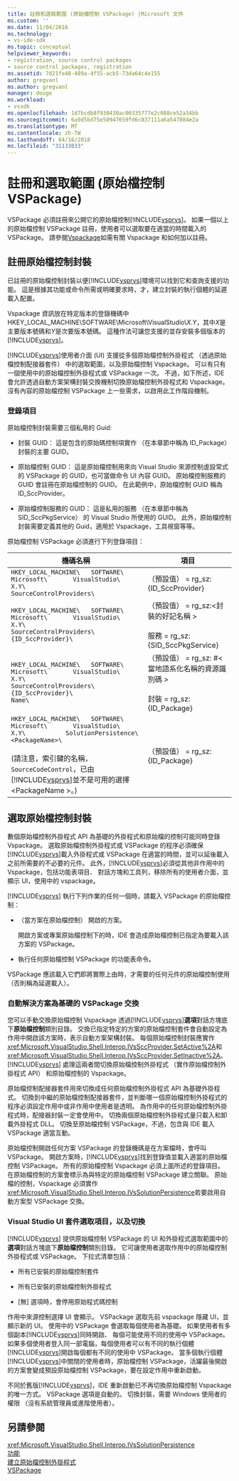 ```yaml
---
title: 註冊和選取範圍 (原始檔控制 VSPackage) |Microsoft 文件
ms.custom: ''
ms.date: 11/04/2016
ms.technology:
- vs-ide-sdk
ms.topic: conceptual
helpviewer_keywords:
- registration, source control packages
- source control packages, registration
ms.assetid: 7d21fe48-489a-4f55-acb5-73da64c4e155
author: gregvanl
ms.author: gregvanl
manager: douge
ms.workload:
- vssdk
ms.openlocfilehash: 1d7bcdb8f930430ac00335777e2c088ce52a34bb
ms.sourcegitcommit: 6a9d5bd75e50947659fd6c837111a6a547884e2a
ms.translationtype: MT
ms.contentlocale: zh-TW
ms.lasthandoff: 04/16/2018
ms.locfileid: "31133033"
---
```

# <a name="registration-and-selection-source-control-vspackage"></a>註冊和選取範圍 (原始檔控制 VSPackage)
VSPackage 必須註冊來公開它的原始檔控制[!INCLUDE[vsprvs](../../code-quality/includes/vsprvs_md.md)]。 如果一個以上的原始檔控制 VSPackage 註冊，使用者可以選取要在適當的時間載入的 VSPackage。 請參閱[Vspackage](../../extensibility/internals/vspackages.md)如需有關 Vspackage 和如何加以註冊。  
  
## <a name="registering-a-source-control-package"></a>註冊原始檔控制封裝  
 已註冊的原始檔控制封裝以便[!INCLUDE[vsprvs](../../code-quality/includes/vsprvs_md.md)]環境可以找到它和查詢支援的功能。 這是根據其功能或命令所需或明確要求時，才，建立封裝的執行個體的延遲載入配置。  
  
 Vspackage 資訊放在特定版本的登錄機碼中 HKEY_LOCAL_MACHINE\SOFTWARE\Microsoft\VisualStudio\\*X.Y*，其中*X*是主要版本號碼和*Y*是次要版本號碼。 這種作法可讓您支援的並存安裝多個版本的[!INCLUDE[vsprvs](../../code-quality/includes/vsprvs_md.md)]。  
  
 [!INCLUDE[vsprvs](../../code-quality/includes/vsprvs_md.md)]使用者介面 (UI) 支援從多個原始檔控制外掛程式 （透過原始檔控制配接器套件） 中的選取範圍，以及原始檔控制 Vspackage。 可以有只有一個使用中的原始檔控制外掛程式或 VSPackage 一次。 不過，如下所述，IDE 會允許透過自動方案架構封裝交換機制切換原始檔控制外掛程式和 Vspackage。 沒有內容的原始檔控制 VSPackage 上一些需求，以啟用此工作階段機制。  
  
### <a name="registry-entries"></a>登錄項目  
 原始檔控制封裝需要三個私用的 Guid:  
  
-   封裝 GUID： 這是包含的原始碼控制項實作 （在本章節中稱為 ID_Package） 封裝的主要 GUID。  
  
-   原始檔控制 GUID： 這是原始檔控制用來向 Visual Studio 來源控制虛設常式的 VSPackage 的 GUID，也可當做命令 UI 內容 GUID。 原始檔控制服務的 GUID 會註冊在原始檔控制的 GUID。 在此範例中，原始檔控制 GUID 稱為 ID_SccProvider。  
  
-   原始檔控制服務的 GUID： 這是私用的服務 （在本章節中稱為 SID_SccPkgService） 的 Visual Studio 所使用的 GUID。 此外，原始檔控制封裝需要定義其他的 Guid，適用於 Vspackage，工具視窗等等。  
  
 原始檔控制 VSPackage 必須進行下列登錄項目：  
  
|機碼名稱|項目|  
|--------------|-------------|  
|`HKEY_LOCAL_MACHINE\   SOFTWARE\     Microsoft\       VisualStudio\         X.Y\           SourceControlProviders\`|（預設值） = rg_sz: {ID_SccProvider}|  
|`HKEY_LOCAL_MACHINE\   SOFTWARE\     Microsoft\       VisualStudio\         X.Y\           SourceControlProviders\             {ID_SccProvider}\`|（預設值） = rg_sz:\<封裝的好記名稱 ><br /><br /> 服務 = rg_sz: {SID_SccPkgService}|  
|`HKEY_LOCAL_MACHINE\   SOFTWARE\     Microsoft\       VisualStudio\         X.Y\           SourceControlProviders\             {ID_SccProvider}\               Name\`|（預設值） = rg_sz: #\<當地語系化名稱的資源識別碼 ><br /><br /> 封裝 = rg_sz: {ID_Package}|  
|`HKEY_LOCAL_MACHINE\   SOFTWARE\     Microsoft\       VisualStudio\         X.Y\           SolutionPersistence\             <PackageName>\`<br /><br /> (請注意，索引鍵的名稱， `SourceCodeControl`，已由[!INCLUDE[vsprvs](../../code-quality/includes/vsprvs_md.md)]並不是可用的選擇\<PackageName >。)|（預設值） = rg_sz: {ID_Package}|  
  
## <a name="selecting-a-source-control-package"></a>選取原始檔控制封裝  
 數個原始檔控制外掛程式 API 為基礎的外掛程式和原始檔的控制可能同時登錄 Vspackage。 選取原始檔控制外掛程式或 VSPackage 的程序必須確保[!INCLUDE[vsprvs](../../code-quality/includes/vsprvs_md.md)]載入外掛程式或 VSPackage 在適當的時間，並可以延後載入之前所需要的不必要的元件。 此外，[!INCLUDE[vsprvs](../../code-quality/includes/vsprvs_md.md)]必須從其他非作用中的 Vspackage，包括功能表項目、 對話方塊和工具列，移除所有的使用者介面，並顯示 UI，使用中的 vspackage。  
  
 [!INCLUDE[vsprvs](../../code-quality/includes/vsprvs_md.md)] 執行下列作業的任何一個時，請載入 VSPackage 的原始檔控制：  
  
-   （當方案在原始檔控制） 開啟的方案。  
  
     開啟方案或專案原始檔控制下的時，IDE 會造成原始檔控制已指定為要載入該方案的 VSPackage。  
  
-   執行任何原始檔控制 VSPackage 的功能表命令。  
  
 VSPackage 應該載入它們即將實際上由時，才需要的任何元件的原始檔控制使用 （否則稱為延遲載入）。  
  
### <a name="automatic-solution-based-vspackage-swapping"></a>自動解決方案為基礎的 VSPackage 交換  
 您可以手動交換原始檔控制 Vspackage 透過[!INCLUDE[vsprvs](../../code-quality/includes/vsprvs_md.md)]**選項**對話方塊底下**原始檔控制**類別目錄。 交換已指定特定的方案的原始檔控制套件會自動設定為 作用中開啟該方案時，表示自動方案架構封裝。 每個原始檔控制封裝應實作<xref:Microsoft.VisualStudio.Shell.Interop.IVsSccProvider.SetActive%2A>和<xref:Microsoft.VisualStudio.Shell.Interop.IVsSccProvider.SetInactive%2A>。 [!INCLUDE[vsprvs](../../code-quality/includes/vsprvs_md.md)] 處理這兩者間切換原始檔控制外掛程式 （實作原始檔控制外掛程式 API） 和原始檔控制的 Vspackage。  
  
 原始檔控制配接器套件用來切換成任何原始檔控制外掛程式 API 為基礎外掛程式。 切換到中繼的原始檔控制配接器套件，並判斷哪一個原始檔控制外掛程式的程序必須設定作用中或非作用中使用者是透明。 為作用中的任何原始檔控制外掛程式時，配接器封裝一定會使用中。 切換兩個原始檔控制外掛程式量只載入和卸載外掛程式 DLL。 切換至原始檔控制 VSPackage，不過，包含與 IDE 載入 VSPackage 適當互動。  
  
 原始檔控制開啟任何方案 VSPackage 的登錄機碼是在方案檔時，會呼叫 VSPackage。 開啟方案時，[!INCLUDE[vsprvs](../../code-quality/includes/vsprvs_md.md)]找到登錄值並載入適當的原始檔控制 VSPackage。 所有的原始檔控制 Vspackage 必須上面所述的登錄項目。 在原始檔控制的方案會標示為與特定的原始檔控制 VSPackage 建立關聯。 原始檔的控制，Vspackage 必須實作<xref:Microsoft.VisualStudio.Shell.Interop.IVsSolutionPersistence>若要啟用自動方案型 VSPackage 交換。  
  
### <a name="visual-studio-ui-for-package-selection-and-switching"></a>Visual Studio UI 套件選取項目，以及切換  
 [!INCLUDE[vsprvs](../../code-quality/includes/vsprvs_md.md)] 提供原始檔控制 VSPackage 的 UI 和外掛程式選取範圍中的**選項**對話方塊底下**原始檔控制**類別目錄。 它可讓使用者選取作用中的原始檔控制外掛程式或 VSPackage。 下拉式清單包括：  
  
-   所有已安裝的原始檔控制套件  
  
-   所有已安裝的原始檔控制外掛程式  
  
-   [無] 選項時，會停用原始程式碼控制  
  
 作用中來源控制選擇 UI 會顯示。 VSPackage 選取先前 vspackage 隱藏 UI，並顯示新的 UI。 使用中的 VSPackage 會選取每個使用者為基礎。 如果使用者有多個副本[!INCLUDE[vsprvs](../../code-quality/includes/vsprvs_md.md)]同時開啟、 每個可能使用不同的使用中 VSPackage。 如果多個使用者登入同一部電腦，每個使用者可以有不同的執行個體[!INCLUDE[vsprvs](../../code-quality/includes/vsprvs_md.md)]開啟每個都有不同的使用中 VSPackage。 當多個執行個體[!INCLUDE[vsprvs](../../code-quality/includes/vsprvs_md.md)]中關閉的使用者時，原始檔控制 VSPackage，活躍最後開啟的方案會變成預設原始檔控制 VSPackage，要在設定作用中重新啟動。  
  
 不同於舊版[!INCLUDE[vsprvs](../../code-quality/includes/vsprvs_md.md)]，IDE 重新啟動已不再切換原始檔控制 Vspackage 的唯一方式。 VSPackage 選項是自動的。 切換封裝，需要 Windows 使用者的權限 （沒有系統管理員或進階使用者）。  
  
## <a name="see-also"></a>另請參閱  
 <xref:Microsoft.VisualStudio.Shell.Interop.IVsSolutionPersistence>   
 [功能](../../extensibility/internals/source-control-vspackage-features.md)   
 [建立原始檔控制外掛程式](../../extensibility/internals/creating-a-source-control-plug-in.md)   
 [VSPackage](../../extensibility/internals/vspackages.md)